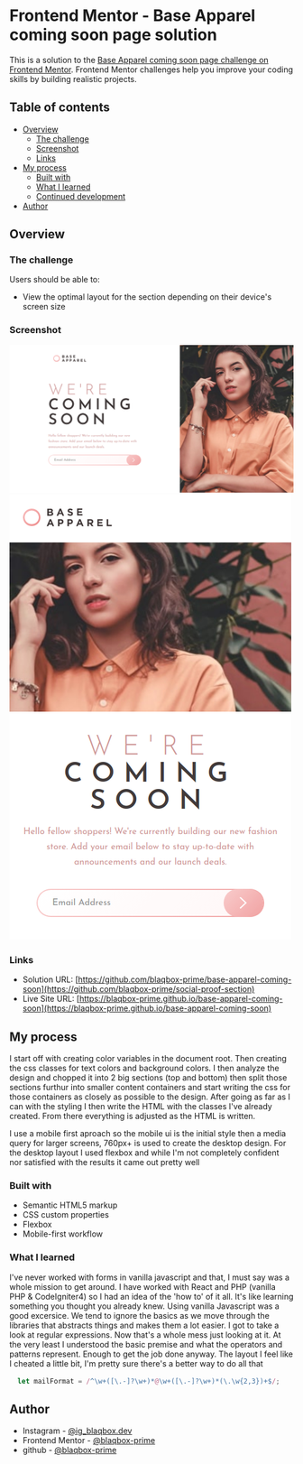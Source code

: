 # Frontend Mentor - Base Apparel coming soon page solution

This is a solution to the [Base Apparel coming soon page challenge on Frontend Mentor](https://www.frontendmentor.io/challenges/base-apparel-coming-soon-page-5d46b47f8db8a7063f9331a0). Frontend Mentor challenges help you improve your coding skills by building realistic projects. 

## Table of contents


- [Overview](#overview)
  - [The challenge](#the-challenge)
  - [Screenshot](#screenshot)
  - [Links](#links)
- [My process](#my-process)
  - [Built with](#built-with)
  - [What I learned](#what-i-learned)
  - [Continued development](#continued-development)
- [Author](#author)



## Overview

### The challenge

Users should be able to:

- View the optimal layout for the section depending on their device's screen size

### Screenshot

![](./screenshots/desktop.png)
![](./screenshots/mobile.png)


### Links

- Solution URL: [https://github.com/blaqbox-prime/base-apparel-coming-soon](https://github.com/blaqbox-prime/social-proof-section)
- Live Site URL: [https://blaqbox-prime.github.io/base-apparel-coming-soon](https://blaqbox-prime.github.io/base-apparel-coming-soon)

## My process
I start off with creating color variables in the document root. Then creating the css classes for text colors and background colors. I then analyze the design and chopped it into 2 big sections (top and bottom) then split those sections furthur into smaller content containers and start writing the css for those containers as closely as possible to the design. After going as far as I can with the styling I then write the HTML with the classes I've already created. From there everything is adjusted as the HTML is written.

I use a mobile first aproach so the mobile ui is the initial style then a media query for larger screens, 760px+ is used to create the desktop design. For the desktop layout I used flexbox and while I'm not completely confident nor satisfied with the results it came out pretty well 

### Built with

- Semantic HTML5 markup
- CSS custom properties
- Flexbox
- Mobile-first workflow


### What I learned

I've never worked with forms in vanilla javascript and that, I must say was a whole mission to get around. I have worked with React and PHP (vanilla PHP & CodeIgniter4) so I had an idea of the 'how to' of it all. It's like learning something you thought you already knew. Using vanilla Javascript was a good excersice. We tend to ignore the basics as we move through the libraries that abstracts things and makes them a lot easier. I got to take a look at regular expressions. Now that's a whole mess just looking at it. At the very least I understood the basic premise and what the operators and patterns represent. Enough to get the job done anyway. 
The layout I feel like I cheated a little bit, I'm pretty sure there's a better way to do all that

 ```js
   let mailFormat = /^\w+([\.-]?\w+)*@\w+([\.-]?\w+)*(\.\w{2,3})+$/;
 ```

## Author

- Instagram - [@ig_blaqbox.dev](https://www.instagram.com/ig_blaqbox.dev)
- Frontend Mentor - [@blaqbox-prime](https://www.frontendmentor.io/profile/blaqbox-prime)
- github - [@blaqbox-prime](https://www.github.com/blaqbox-prime)
